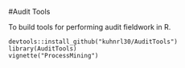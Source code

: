 #Audit Tools

To build tools for performing audit fieldwork in R.

```
devtools::install_github("kuhnrl30/AuditTools")
library(AuditTools)
vignette("ProcessMining")
```